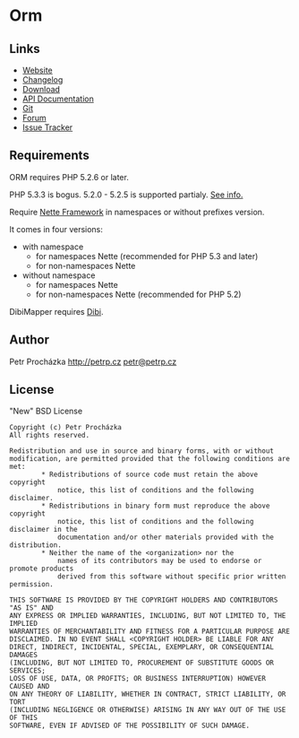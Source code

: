 
Orm
===



Links
-----
* [Website](http://orm.petrprochazka.com)
* [Changelog](http://orm.petrprochazka.com/forum/forum/1/changelog)
* [Download](http://orm.petrprochazka.com/download)
* [API Documentation](http://orm.petrprochazka.com/api)
* [Git](https://github.com/Clevisaci/Orm)
* [Forum](http://orm.petrprochazka.com/forum)
* [Issue Tracker](https://github.com/Clevisaci/Orm/issues)




Requirements
------------
ORM requires PHP 5.2.6 or later.

PHP 5.3.3 is bogus. 5.2.0 - 5.2.5 is supported partialy.
[See info.](http://orm.petrprochazka.com/forum/topic/96/entity-magicke-pretezovani-settru-a-gettru/)

Require [Nette Framework](http://nette.org/download) in namespaces or without prefixes version.

It comes in four versions:

* with namespace
	* for namespaces Nette (recommended for PHP 5.3 and later)
	* for non-namespaces Nette
* without namespace
	* for namespaces Nette
	* for non-namespaces Nette (recommended for PHP 5.2)

DibiMapper requires [Dibi](http://dibiphp.com/download).




Author
------
Petr Procházka
http://petrp.cz petr@petrp.cz




License
-------
"New" BSD License

```
Copyright (c) Petr Procházka
All rights reserved.

Redistribution and use in source and binary forms, with or without
modification, are permitted provided that the following conditions are met:
		* Redistributions of source code must retain the above copyright
			notice, this list of conditions and the following disclaimer.
		* Redistributions in binary form must reproduce the above copyright
			notice, this list of conditions and the following disclaimer in the
			documentation and/or other materials provided with the distribution.
		* Neither the name of the <organization> nor the
			names of its contributors may be used to endorse or promote products
			derived from this software without specific prior written permission.

THIS SOFTWARE IS PROVIDED BY THE COPYRIGHT HOLDERS AND CONTRIBUTORS "AS IS" AND
ANY EXPRESS OR IMPLIED WARRANTIES, INCLUDING, BUT NOT LIMITED TO, THE IMPLIED
WARRANTIES OF MERCHANTABILITY AND FITNESS FOR A PARTICULAR PURPOSE ARE
DISCLAIMED. IN NO EVENT SHALL <COPYRIGHT HOLDER> BE LIABLE FOR ANY
DIRECT, INDIRECT, INCIDENTAL, SPECIAL, EXEMPLARY, OR CONSEQUENTIAL DAMAGES
(INCLUDING, BUT NOT LIMITED TO, PROCUREMENT OF SUBSTITUTE GOODS OR SERVICES;
LOSS OF USE, DATA, OR PROFITS; OR BUSINESS INTERRUPTION) HOWEVER CAUSED AND
ON ANY THEORY OF LIABILITY, WHETHER IN CONTRACT, STRICT LIABILITY, OR TORT
(INCLUDING NEGLIGENCE OR OTHERWISE) ARISING IN ANY WAY OUT OF THE USE OF THIS
SOFTWARE, EVEN IF ADVISED OF THE POSSIBILITY OF SUCH DAMAGE.
```
